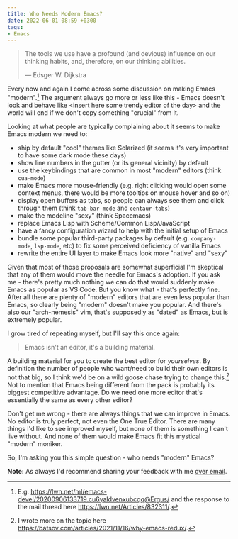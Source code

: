 ```yaml
---
title: Who Needs Modern Emacs?
date: 2022-06-01 08:59 +0300
tags:
- Emacs
---
```


> The tools we use have a profound (and devious) influence on our thinking habits, and, therefore, on our thinking abilities.
>
> — Edsger W. Dijkstra

Every now and again I come across some discussion on making Emacs
"modern".[^1] The argument always go more or less like this - Emacs
doesn't look and behave like \<insert here some trendy editor of the day> and
the world will end if we don't copy something "crucial" from it.

Looking at what people are typically complaining about it seems to make Emacs modern we need to:

- ship by default "cool" themes like Solarized (it seems it's very important to have some dark mode these days)
- show line numbers in the gutter (or its general vicinity) by default
- use the keybindings that are common in most "modern" editors (think `cua-mode`)
- make Emacs more mouse-friendly (e.g. right clicking would open some context menus, there would be more tooltips on mouse hover and so on)
- display open buffers as tabs, so people can always see them and click through them (think `tab-bar-mode` and `centaur-tabs`)
- make the modeline "sexy" (think Spacemacs)
- replace Emacs Lisp with Scheme/Common Lisp/JavaScript
- have a fancy configuration wizard to help with the initial setup of Emacs
- bundle some popular third-party packages by default (e.g. `company-mode`, `lsp-mode`, etc) to fix some perceived deficiency of vanilla Emacs
- rewrite the entire UI layer to make Emacs look more "native" and "sexy"

Given that most of those proposals are somewhat superficial I'm skeptical that
any of them would move the needle for Emacs's adoption. If you ask me - there's
pretty much nothing we can do that would suddenly make Emacs as popular as VS Code.
But you know what - that's perfectly fine. After all there are plenty of "modern" editors that are even less popular than Emacs, so clearly being "modern" doesn't make you popular. And there's also our "arch-nemesis" vim, that's supposedly as "dated" as Emacs, but is extremely popular.

I grow tired of repeating myself, but I'll say this once again:

> Emacs isn't an editor, it's a building material.

A building material for you to create the best editor for _yourselves_. By definition the number of people who want/need to build their own editors is not that big, so I think we'd be on a wild goose chase trying to change this.[^2] Not to mention that Emacs being different from the pack is probably its biggest competitive advantage. Do we need one more editor that's essentially the same as every other editor?

Don't get me wrong - there are always things that we can improve in Emacs. No editor is truly perfect, not even the One True Editor. There are many things I'd like to see improved myself, but none of them is something I can't live without. And none of them would make Emacs fit this mystical "modern" moniker.

So, I'm asking you this simple question - who needs "modern" Emacs?

**Note:** As always I'd recommend sharing your feedback with me [over email](https://batsov.com/contact/#email).

[^1]: E.g. <https://lwn.net/ml/emacs-devel/20200906133719.cu6yaldvenxubcqq@Ergus/> and the response to the mail thread here <https://lwn.net/Articles/832311/>.
[^2]: I wrote more on the topic here <https://batsov.com/articles/2021/11/16/why-emacs-redux/>.
